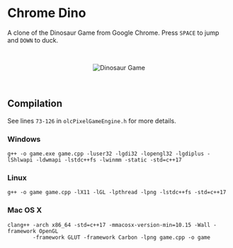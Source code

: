 # Chrome Dino

A clone of the Dinosaur Game from Google Chrome. Press `SPACE` to jump and `DOWN` to duck.

<br />

<p align="center">
    <img src="https://github.com/AlexEidt/docs/blob/master/Dino/dino.gif" alt="Dinosaur Game" />
</p>

<br />

## Compilation

See lines `73-126` in `olcPixelGameEngine.h` for more details.

### Windows

```
g++ -o game.exe game.cpp -luser32 -lgdi32 -lopengl32 -lgdiplus -lShlwapi -ldwmapi -lstdc++fs -lwinmm -static -std=c++17
```

### Linux

```
g++ -o game game.cpp -lX11 -lGL -lpthread -lpng -lstdc++fs -std=c++17
```

### Mac OS X

```
clang++ -arch x86_64 -std=c++17 -mmacosx-version-min=10.15 -Wall -framework OpenGL 
		-framework GLUT -framework Carbon -lpng game.cpp -o game
```